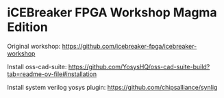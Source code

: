 # iCEBreaker FPGA Workshop Magma Edition
Original workshop: https://github.com/icebreaker-fpga/icebreaker-workshop

Install oss-cad-suite: https://github.com/YosysHQ/oss-cad-suite-build?tab=readme-ov-file#installation

Install system verilog yosys plugin: https://github.com/chipsalliance/synlig
